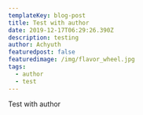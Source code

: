```yaml
---
templateKey: blog-post
title: Test with author
date: 2019-12-17T06:29:26.390Z
description: testing
author: Achyuth
featuredpost: false
featuredimage: /img/flavor_wheel.jpg
tags:
  - author
  - test
---
```

Test with author
